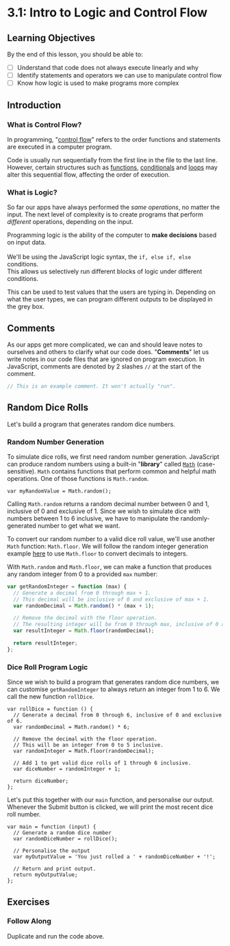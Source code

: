 # 3.1: Intro to Logic and Control Flow

## Learning Objectives

By the end of this lesson, you should be able to:

* [ ] Understand that code does not always execute linearly and why
* [ ] Identify statements and operators we can use to manipulate control flow
* [ ] Know how logic is used to make programs more complex

## Introduction

### What is Control Flow?

In programming, "[control flow](https://en.wikipedia.org/wiki/Control\_flow)" refers to the order functions and statements are executed in a computer program.

Code is usually run sequentially from the first line in the file to the last line. However, certain structures such as [functions](../../2-structuring-and-debugging-code/2.2-functions.md), [conditionals](../3.2-conditionals/) and [loops](../3.4-loops.md) may alter this sequential flow, affecting the order of execution.

### What is Logic?

So far our apps have always performed the _same operations_, no matter the input. The next level of complexity is to create programs that perform _different_ operations, depending on the input.

Programming logic is the ability of the computer to **make decisions** based on input data. \
\
We'll be using the JavaScript logic syntax, the `if, else if, else` conditions. \
This allows us selectively run different blocks of logic under different conditions.

This can be used to test values that the users are typing in. Depending on what the user types, we can program different outputs to be displayed in the grey box.

## Comments

As our apps get more complicated, we can and should leave notes to ourselves and others to clarify what our code does. "**Comments**" let us write notes in our code files that are ignored on program execution. In JavaScript, comments are denoted by 2 slashes `//` at the start of the comment.&#x20;

```javascript
// This is an example comment. It won't actually "run".
```

## Random Dice Rolls

Let's build a program that generates random dice numbers.

### Random Number Generation

To simulate dice rolls, we first need random number generation. JavaScript can produce random numbers using a built-in "**library**" called [`Math`](https://developer.mozilla.org/en-US/docs/Web/JavaScript/Reference/Global\_Objects/Math) (case-sensitive). `Math` contains functions that perform common and helpful math operations. One of those functions is `Math.random`.

```
var myRandomValue = Math.random();
```

Calling `Math.random` returns a random decimal number between 0 and 1, inclusive of 0 and exclusive of 1. Since we wish to simulate dice with numbers between 1 to 6 inclusive, we have to manipulate the randomly-generated number to get what we want.

To convert our random number to a valid dice roll value, we'll use another `Math` function: `Math.floor`. We will follow the random integer generation example [here](https://developer.mozilla.org/en-US/docs/Web/JavaScript/Reference/Global\_Objects/Math/random) to use `Math.floor` to convert decimals to integers.

With `Math.random` and `Math.floor`, we can make a function that produces any random integer from 0 to a provided `max` number:

```javascript
var getRandomInteger = function (max) {
  // Generate a decimal from 0 through max + 1.
  // This decimal will be inclusive of 0 and exclusive of max + 1.
  var randomDecimal = Math.random() * (max + 1);

  // Remove the decimal with the floor operation.
  // The resulting integer will be from 0 through max, inclusive of 0 and max.
  var resultInteger = Math.floor(randomDecimal);

  return resultInteger;
};
```

### Dice Roll Program Logic

Since we wish to build a program that generates random dice numbers, we can customise `getRandomInteger` to always return an integer from 1 to 6. We call the new function `rollDice`.

```
var rollDice = function () {
  // Generate a decimal from 0 through 6, inclusive of 0 and exclusive of 6.
  var randomDecimal = Math.random() * 6;

  // Remove the decimal with the floor operation.
  // This will be an integer from 0 to 5 inclusive.
  var randomInteger = Math.floor(randomDecimal);

  // Add 1 to get valid dice rolls of 1 through 6 inclusive.
  var diceNumber = randomInteger + 1;

  return diceNumber;
};
```

Let's put this together with our `main` function, and personalise our output. Whenever the Submit button is clicked, we will print the most recent dice roll number.

```
var main = function (input) {
  // Generate a random dice number
  var randomDiceNumber = rollDice();

  // Personalise the output
  var myOutputValue = 'You just rolled a ' + randomDiceNumber + '!';

  // Return and print output.
  return myOutputValue;
};
```

## Exercises

### **Follow Along**

Duplicate and run the code above.
